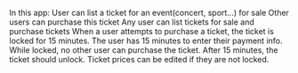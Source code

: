 In this app:
User can list a ticket for an event(concert, sport...) for sale
Other users can purchase this ticket
Any user can list tickets for sale and purchase tickets
When a user attempts to purchase a ticket, the ticket is locked for 15 minutes. The user has 15 minutes to enter their payment info.
While locked, no other user can purchase the ticket. After 15 minutes, the ticket should unlock.
Ticket prices can be edited if they are not locked.
